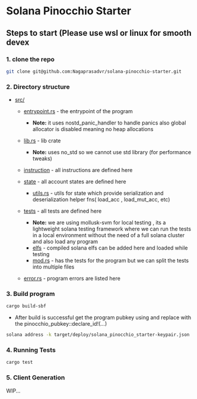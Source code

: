 # Solana Pinocchio Starter

## Steps to start (Please use wsl or linux for smooth devex

### 1. clone the repo

```bash
git clone git@github.com:Nagaprasadvr/solana-pinocchio-starter.git
```

### 2. Directory structure

- [src/](src/)

  - [entrypoint.rs](src/entrypoint.rs) - the entrypoint of the program

    - **Note:** it uses nostd_panic_handler to handle panics
      also global allocator is disabled meaning no heap allocations

  - [lib.rs](src/lib.rs) - lib crate

    - **Note:** uses no_std so we cannot use std library (for performance tweaks)

  - [instruction](src/instruction) - all instructions are defined here

  - [state](src/state/) - all account states are defined here

    - [utils.rs](src/state/utils.rs) - utils for state which provide serialization and deserialization helper fns( load_acc , load_mut_acc, etc)

  - [tests](src/tests/) - all tests are defined here

    - **Note:** we are using mollusk-svm for local testing , its a lightweight solana testing framework where
      we can run the tests in a local environment without the need of a full solana cluster and also load any program
    - [elfs](src/tests/elfs/) - compiled solana elfs can be added here and loaded while testing
    - [mod.rs](src/tests/mod.rs) - has the tests for the program but we can split the tests into multiple files

  - [error.rs](program/src/error.rs) - program errors are listed here

### 3. Build program

```bash
cargo build-sbf
```

- After build is successful get the program pubkey using and replace with the pinocchio_pubkey::declare_id!(...)

```bash
solana address -k target/deploy/solana_pinocchio_starter-keypair.json
```

### 4. Running Tests

```bash
cargo test
```

### 5. Client Generation

WIP...

